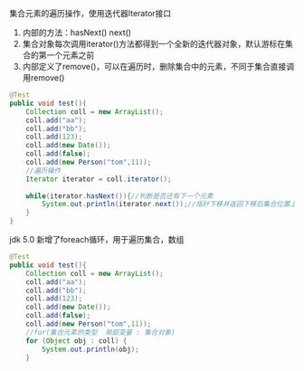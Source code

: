 集合元素的遍历操作，使用迭代器Iterator接口

1. 内部的方法：hasNext()    next()
2. 集合对象每次调用iterator()方法都得到一个全新的迭代器对象，默认游标在集合的第一个元素之前
3. 内部定义了remove()，可以在遍历时，删除集合中的元素，不同于集合直接调用remove()

```java
@Test
public void test(){
    Collection coll = new ArrayList();
    coll.add("aa");
    coll.add("bb");
    coll.add(123);
    coll.add(new Date());
    coll.add(false);
    coll.add(new Person("tom",11));
    //遍历操作
    Iterator iterator = coll.iterator();
    
    while(iterator.hasNext()){//判断是否还有下一个元素
        System.out.println(iterator.next());//指针下移并返回下移后集合位置上的元素
    }
}
```



jdk 5.0 新增了foreach循环，用于遍历集合，数组

```Java
@Test
public void test(){
    Collection coll = new ArrayList();
    coll.add("aa");
    coll.add("bb");
    coll.add(123);
    coll.add(new Date());
    coll.add(false);
    coll.add(new Person("tom",11));
    //for(集合元素的类型  局部变量 : 集合对象)
    for (Object obj : coll) {
        System.out.println(obj);
    }
```